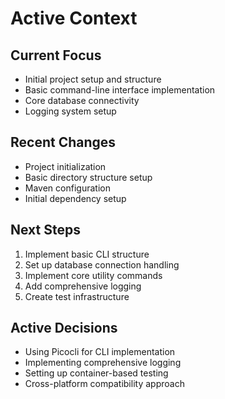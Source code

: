 # Active Context

## Current Focus
- Initial project setup and structure
- Basic command-line interface implementation
- Core database connectivity
- Logging system setup

## Recent Changes
- Project initialization
- Basic directory structure setup
- Maven configuration
- Initial dependency setup

## Next Steps
1. Implement basic CLI structure
2. Set up database connection handling
3. Implement core utility commands
4. Add comprehensive logging
5. Create test infrastructure

## Active Decisions
- Using Picocli for CLI implementation
- Implementing comprehensive logging
- Setting up container-based testing
- Cross-platform compatibility approach